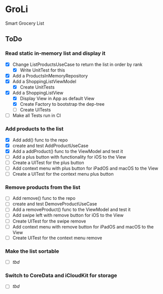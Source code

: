 # GroLi
Smart Grocery List

## ToDo
### Read static in-memory list and display it
- [x] Change ListProductsUseCase to return the list in order by rank
  - [x] Write UnitTest for this
- [x] Add a ProductsInMemoryRepository
- [x] Add a ShoppingListViewModel
  - [x] Create UnitTests
- [x] Add a ShoppingListView
  - [x] Display View in App as default View
  - [x] Create Factory to bootstrap the dep-tree
  - [ ] Create UITests
- [ ] Make all Tests run in CI
 
### Add products to the list
- [x] Add add() func to the repo
- [x] create and test AddProductUseCase
- [x] Add a addProduct() func to the ViewModel and test it
- [ ] Add a plus button with functionality for iOS to the View
- [ ] Create a UITest for the plus button 
- [ ] Add context menu with plus button for iPadOS and macOS to the View
- [ ] Create a UITest for the context menu plus button 

### Remove products from the list
- [ ] Add remove() func to the repo
- [ ] create and test DemoveProductUseCase
- [ ] Add a removeProduct() func to the ViewModel and test it
- [ ] Add swipe left with remove button for iOS to the View
- [ ] Create UITest for the swipe remove
- [ ] Add context menu with remove button for  iPadOS and macOS to the View
- [ ] Create UITest for the context menu remove

### Make the list sortable
- [ ] _tbd_

### Switch to CoreData and iCloudKit for storage
- [ ] _tbd_
